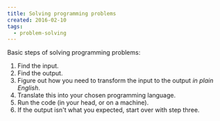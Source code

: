 ```yaml
---
title: Solving programming problems
created: 2016-02-10
tags:
  - problem-solving
---
```


Basic steps of solving programming problems:

1. Find the input.
1. Find the output.
1. Figure out how you need to transform the input to the output _in plain English_.
1. Translate this into your chosen programming language.
1. Run the code (in your head, or on a machine).
1. If the output isn't what you expected, start over with step three.
